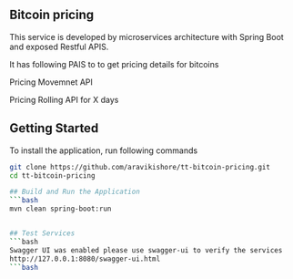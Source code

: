 ## Bitcoin pricing

This service is developed by microservices architecture with Spring Boot and exposed Restful APIS.

It has following PAIS to to get pricing details for bitcoins

Pricing Movemnet API

Pricing Rolling API for X days

## Getting Started

To install the application, run following commands

```bash
git clone https://github.com/aravikishore/tt-bitcoin-pricing.git
cd tt-bitcoin-pricing

## Build and Run the Application
```bash
mvn clean spring-boot:run


## Test Services
```bash
Swagger UI was enabled please use swagger-ui to verify the services
http://127.0.0.1:8080/swagger-ui.html
```bash
